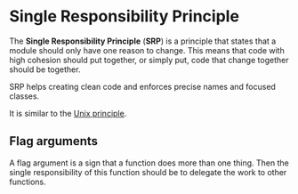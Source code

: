 # Single Responsibility Principle

The **Single Responsibility Principle** (**SRP**) is a principle that states
that a module should only have one reason to change. This means that code with
high cohesion should put together, or simply put, code that change together
should be together.

SRP helps creating clean code and enforces precise names and focused classes.

It is similar to the [Unix principle](./unix-principle.md).

## Flag arguments

A flag argument is a sign that a function does more than one thing. Then the
single responsibility of this function should be to delegate the work to other
functions.
